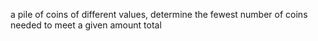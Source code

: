a pile of coins of different values, determine the fewest number of coins needed to meet a given amount total
